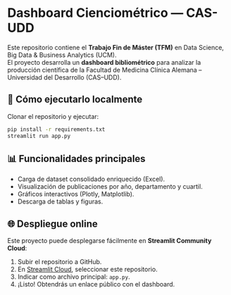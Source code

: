 # Dashboard Cienciométrico — CAS-UDD

Este repositorio contiene el **Trabajo Fin de Máster (TFM)** en Data Science, Big Data & Business Analytics (UCM).  
El proyecto desarrolla un **dashboard bibliométrico** para analizar la producción científica de la Facultad de Medicina Clínica Alemana – Universidad del Desarrollo (CAS–UDD).

## 🚀 Cómo ejecutarlo localmente

Clonar el repositorio y ejecutar:

```bash
pip install -r requirements.txt
streamlit run app.py
```

## 📊 Funcionalidades principales
- Carga de dataset consolidado enriquecido (Excel).
- Visualización de publicaciones por año, departamento y cuartil.
- Gráficos interactivos (Plotly, Matplotlib).
- Descarga de tablas y figuras.

## 🌐 Despliegue online
Este proyecto puede desplegarse fácilmente en **Streamlit Community Cloud**:

1. Subir el repositorio a GitHub.
2. En [Streamlit Cloud](https://share.streamlit.io), seleccionar este repositorio.
3. Indicar como archivo principal: `app.py`.
4. ¡Listo! Obtendrás un enlace público con el dashboard.
